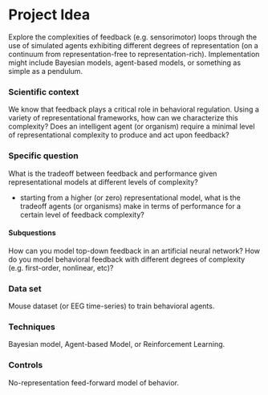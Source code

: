 # Project Idea
Explore the complexities of feedback (e.g. sensorimotor) loops through the use of simulated agents exhibiting different degrees of representation (on a continuum from representation-free to representation-rich). Implementation might include Bayesian models, agent-based models, or something as simple as a pendulum.

### Scientific context 
We know that feedback plays a critical role in behavioral regulation. Using a variety of representational frameworks, how can we characterize this complexity? Does an intelligent agent (or organism) require a minimal level of representational complexity to produce and act upon feedback? 

### Specific question
What is the tradeoff between feedback and performance given representational models at different levels of complexity?

* starting from a higher (or zero) representational model, what is the tradeoff agents (or organisms) make in terms of performance for a certain level of feedback complexity?

#### Subquestions
How can you model top-down feedback in an artificial neural network? How do you model behavioral feedback with different degrees of complexity (e.g. first-order, nonlinear, etc)?

### Data set
Mouse dataset (or EEG time-series) to train behavioral agents.

### Techniques
Bayesian model, Agent-based Model, or Reinforcement Learning.

### Controls
No-representation feed-forward model of behavior.

